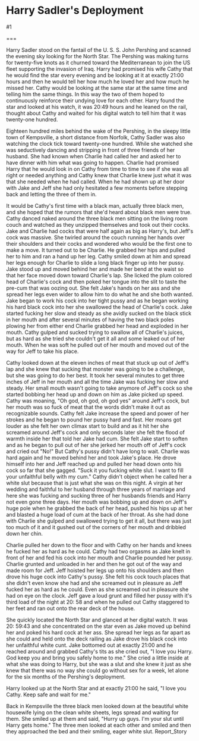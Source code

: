 Harry Sadler's Deployment
=========================
#1 

 

 

===

Harry Sadler stood on the fantail of the U. S. S. John Pershing and scanned the evening sky looking for the North Star. The Pershing was making turns for twenty-five knots as it churned toward the Mediterranean to join the US fleet supporting the invasion of Iraq. Harry had promised his wife Cathy that he would find the star every evening and be looking at it at exactly 21:00 hours and then he would tell her how much he loved her and how much he missed her. Cathy would be looking at the same star at the same time and telling him the same things. In this way the two of them hoped to continuously reinforce their undying love for each other. Harry found the star and looked at his watch, it was 20:49 hours and he leaned on the rail, thought about Cathy and waited for his digital watch to tell him that it was twenty-one hundred. 

 Eighteen hundred miles behind the wake of the Pershing, in the sleepy little town of Kempsville, a short distance from Norfolk, Cathy Sadler was also watching the clock tick toward twenty-one hundred. While she watched she was seductively dancing and stripping in front of three friends of her husband. She had known when Charlie had called her and asked her to have dinner with him what was going to happen. Charlie had promised Harry that he would look in on Cathy from time to time to see if she was all right or needed anything and Cathy knew that Charlie knew just what it was that she needed when he had called. When he had shown up at her door with Jake and Jeff she had only hesitated a few moments before stepping back and letting the three of them in. 

 It would be Cathy's first time with a black man, actually three black men, and she hoped that the rumors that she'd heard about black men were true. Cathy danced naked around the three black men sitting on the living room couch and watched as they unzipped themselves and took out their cocks. Jake and Charlie had cocks that were half again as big as Harry's, but Jeff's cock was massive. She twirled around the couch running her hands over their shoulders and their cocks and wondered who would be the first one to make a move. It turned out to be Charlie. He grabbed her hips and pulled her to him and ran a hand up her leg. Cathy smiled down at him and spread her legs enough for Charlie to slide a long black finger up into her pussy. Jake stood up and moved behind her and made her bend at the waist so that her face moved down toward Charlie's lap. She licked the plum colored head of Charlie's cock and then poked her tongue into the slit to taste the pre-cum that was oozing out. She felt Jake's hands on her ass and she spread her legs even wider to allow him to do what he and she both wanted. Jake began to work his cock into her tight pussy and as he began working his hard black cock into her she swallowed the head of Charlie's cock. Jake started fucking her slow and steady as she avidly sucked on the black stick in her mouth and after several minutes of having the two black poles plowing her from either end Charlie grabbed her head and exploded in her mouth. Cathy gulped and sucked trying to swallow all of Charlie's juices, but as hard as she tried she couldn't get it all and some leaked out of her mouth. When he was soft he pulled out of her mouth and moved out of the way for Jeff to take his place. 

 Cathy looked down at the eleven inches of meat that stuck up out of Jeff's lap and she knew that sucking that monster was going to be a challenge, but she was going to do her best. It took her several minutes to get three inches of Jeff in her mouth and all the time Jake was fucking her slow and steady. Her small mouth wasn't going to take anymore of Jeff's cock so she started bobbing her head up and down on him as Jake picked up speed. Cathy was moaning, "Oh god, oh god, oh god yes" around Jeff's cock, but her mouth was so fuck of meat that the words didn't make it out as recognizable sounds. Cathy felt Jake increase the speed and power of her strokes and he began to pound her pussy hard and fast. Her moans got louder as she felt her own climax start to build and as it hit her she screamed around Jeff's cock and only seconds later she felt the flood of warmth inside her that told her Jake had cum. She felt Jake start to soften and as he began to pull out of her she jerked her mouth off of Jeff's cock and cried out "No!" But Cathy's pussy didn't have long to wait. Charlie was hard again and he moved behind her and took Jake's place. He drove himself into her and Jeff reached up and pulled her head down onto his cock so far that she gagged. "Suck it you fucking white slut. I want to fill your unfaithful belly with my cum." Cathy didn't object when he called her a white slut because that is just what she was on this night. A virgin at her wedding and faithful to her husband through three years of marriage and here she was fucking and sucking three of her husbands friends and Harry not even gone three days. Her mouth was bobbing up and down on Jeff's huge pole when he grabbed the back of her head, pushed his hips up at her and blasted a huge load of cum at the back of her throat. As she had done with Charlie she gulped and swallowed trying to get it all, but there was just too much of it and it gushed out of the corners of her mouth and dribbled down her chin. 

 Charlie pulled her down to the floor and with Cathy on her hands and knees he fucked her as hard as he could. Cathy had two orgasms as Jake knelt in front of her and fed his cock into her mouth and Charlie pounded her pussy. Charlie grunted and unloaded in her and then he got out of the way and made room for Jeff. Jeff hoisted her legs up onto his shoulders and then drove his huge cock into Cathy's pussy. She felt his cock touch places that she didn't even know she had and she screamed out in pleasure as Jeff fucked her as hard as he could. Even as she screamed out in pleasure she had on eye on the clock. Jeff gave a loud grunt and filled her pussy with it's third load of the night at 20: 58 and when he pulled out Cathy staggered to her feet and ran out onto the rear deck of the house. 

 She quickly located the North Star and glanced at her digital watch. It was 20: 59:43 and she concentrated on the star even as Jake moved up behind her and poked his hard cock at her ass. She spread her legs as far apart as she could and held onto the deck railing as Jake drove his black cock into her unfaithful white cunt. Jake bottomed out at exactly 21:00 and he reached around and grabbed Cathy's tits as she cried out, "I love you Harry. God keep you and bring you safely home to me." She cried a little inside at what she was doing to Harry, but she was a slut and she knew it just as she knew that there was no way she could go without sex for a week, let alone for the six months of the Pershing's deployment. 

 Harry looked up at the North Star and at exactly 21:00 he said, "I love you Cathy. Keep safe and wait for me." 

 Back in Kempsville the three black men looked down at the beautiful white housewife lying on the clean white sheets, legs spread and waiting for them. She smiled up at them and said, "Hurry up guys. I'm your slut until Harry gets home." The three men looked at each other and smiled and then they approached the bed and their smiling, eager white slut. Report_Story 
